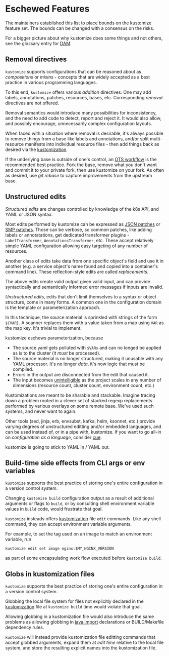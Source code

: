 # Eschewed Features

The maintainers established this list to
place bounds on the kustomize feature
set.  The bounds can be changed with
a consensus on the risks.

For a bigger picture about why kustomize
does some things and not others, see the
glossary entry for [DAM].

## Removal directives

`kustomize` supports configurations that can be reasoned about as
_compositions_ or _mixins_ - concepts that are widely accepted as
a best practice in various programming languages.

To this end, `kustomize` offers various _addition_ directives.
One may add labels, annotations, patches, resources, bases, etc.
Corresponding _removal_ directives are not offered.

Removal semantics would introduce many possibilities for
inconsistency, and the need to add code to detect, report and
reject it.  It would also allow, and possibly encourage,
unnecessarily complex configuration layouts.

When faced with a situation where removal is desirable, it's
always possible to remove things from a base like labels and
annotations, and/or split multi-resource manifests into individual
resource files - then add things back as desired via the
[kustomization].

If the underlying base is outside of one's control, an [OTS
workflow] is the recommended best practice.  Fork the base, remove
what you don't want and commit it to your private fork, then use
kustomize on your fork.  As often as desired, use _git rebase_ to
capture improvements from the upstream base.

## Unstructured edits

_Structured edits_ are changes controlled by
knowledge of the k8s API, and YAML or JSON syntax.

Most edits performed by kustomize can be expressed as
[JSON patches] or [SMP patches].
Those can be verbose, so common patches,
like adding labels or annotatations, get dedicated 
transformer plugins - `LabelTransformer`,
`AnnotationsTransformer`, etc.
These accept relatively simple YAML configuration
allowing easy targeting of any number of resources.

Another class of edits take data from one specific
object's field and use it in another (e.g. a service
object's name found and copied into a container's
command line).  These reflection-style edits
are called _replacements_.

The above edits create valid output given valid input,
and can provide syntactically and semantically
informed error messages if inputs are invalid.

_Unstructured edits_, edits that don't limit
themselves to a syntax or object structure,
come in many forms.  A common one in the 
configuration domain is the template or
parameterization approach.

In this technique, the source
material is sprinkled with strings of the
form `${VAR}`.  A scanner replaces them
with a value taken from a map using `VAR`
as the map key. It's trivial to implement.

kustomize eschews parameterization, because

- The source yaml gets polluted with `$VARs`
  and can no longed be applied as is
  to the cluster (it _must_ be processed).
- The source material is no longer structured,
  making it unusable with any YAML processor.
  It's no longer _data_, it's now logic that
  must be compiled.
- Errors in the output are disconnected from
  the edit that caused it.
- The input becomes [unintelligible] as the project
  scales in any number of dimensions (resource
  count, cluster count, environment count, etc.)
    
Kustomizations are meant to be sharable and stackable.
Imagine tracing down a problem rooted in a
clever set of stacked regexp replacements
performed by various overlays on some remote base.
We've used such systems, and never want to again.

Other tools (sed, jinja, erb, envsubst, kafka, helm, ksonnet,
etc.) provide varying degrees of unstructured editting
and/or embedded languages, and can be used instead
of, or in a pipe with, kustomize.  If you want to
go all-in on _configuration as a language_, consider [cue].

kustomize is going to stick to YAML in / YAML out.

## Build-time side effects from CLI args or env variables

`kustomize` supports the best practice of storing one's
entire configuration in a version control system.

Changing `kustomize build` configuration output as a result
of additional arguments or flags to `build`, or by
consulting shell environment variable values in `build`
code, would frustrate that goal.

`kustomize` insteads offers [kustomization] file `edit`
commands.  Like any shell command, they can accept
environment variable arguments.

For example, to set the tag used on an image to match an
environment variable, run

```
kustomize edit set image nginx:$MY_NGINX_VERSION
```

as part of some encapsulating work flow executed before
`kustomize build`.


## Globs in kustomization files

`kustomize` supports the best practice of storing one's
entire configuration in a version control system.

Globbing the local file system for files not explicitly
declared in the [kustomization] file at `kustomize build` time
would violate that goal.

Allowing globbing in a kustomization file would also introduce
the same problems as allowing globbing in [java import]
declarations or BUILD/Makefile dependency rules.

`kustomize` will instead provide kustomization file editting
commands that accept globbed arguments, expand them at _edit
time_ relative to the local file system, and store the resulting
explicit names into the kustomization file.

[base]: glossary.md#base
[DAM]: glossary.md#declarative-application-management
[java import]: https://www.codebyamir.com/blog/pitfalls-java-import-wildcards
[JSON patches]: glossary.md#patchjson6902
[kustomization]: glossary.md#kustomization
[OTS workflow]: workflows.md#off-the-shelf-configuration
[SMP patches]: glossary.md#patchstrategicmerge
[parameterization pitfall discussion]: https://github.com/kubernetes/community/blob/master/contributors/design-proposals/architecture/declarative-application-management.md#parameterization-pitfalls
[unintelligible]: https://github.com/helm/charts/blob/e002378c13e91bef4a3b0ba718c191ec791ce3f9/stable/artifactory/templates/artifactory-deployment.yaml
[cue]: https://cuelang.org/

